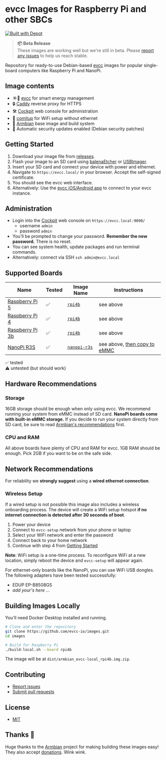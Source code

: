 # evcc Images for Raspberry Pi and other SBCs

[![Built with Depot](https://depot.dev/badges/built-with-depot.svg)](https://depot.dev/?utm_source=evcc)

> **📦 Beta Release**  
> These images are working well but we're still in beta. Please [report any issues](https://github.com/evcc-io/images/issues) to help us reach stable.

Repository for ready-to-use Debian-based [evcc](https://evcc.io) images for popular single-board computers like Raspberry Pi and NanoPi.

## Image contents

- ☀️🚗 [evcc](https://evcc.io) for smart energy management
- 🔒 [Caddy](https://caddyserver.com) reverse proxy for HTTPS
- 🛠️ [Cockpit](https://cockpit-project.org) web console for administration
- 📶 [comitup](https://github.com/davesteele/comitup) for WiFi setup without ethernet
- 🐧 [Armbian](https://www.armbian.com) base image and build system
- 🔐 Automatic security updates enabled (Debian security patches)

## Getting Started

1. Download your image file from [releases](https://github.com/evcc-io/images/releases).
2. Flash your image to an SD card using [balenaEtcher](https://www.balena.io/etcher/) or [USBImager](https://gitlab.com/bztsrc/usbimager).
3. Insert your SD card and connect your device with power and ethernet.
4. Navigate to `https://evcc.local/` in your browser. Accept the self-signed certificate.
5. You should see the evcc web interface.
6. Alternatively: Use the [evcc iOS/Android app](http://github.com/evcc-io/app) to connect to your evcc instance.

## Administration

- Login into the [Cockpit](https://cockpit-project.org) web console on `https://evcc.local:9090/`
  - username `admin`
  - password `admin`
- You'll be prompted to change your password. **Remember the new password.** There is no reset.
- You can see system health, update packages and run terminal commands.
- Alternatively: connect via SSH `ssh admin@evcc.local`

## Supported Boards

| Name                                                                                      | Tested | Image Name                                                 | Instructions                                                                                      |
| ----------------------------------------------------------------------------------------- | ------ | ---------------------------------------------------------- | ------------------------------------------------------------------------------------------------- |
| [Raspberry Pi 5](https://www.raspberrypi.com/products/raspberry-pi-5/)                    | ✅     | [`rpi4b`](https://github.com/evcc-io/images/releases)      | see above                                                                                         |
| [Raspberry Pi 4](https://www.raspberrypi.com/products/raspberry-pi-4-model-b/)            | ✅     | [`rpi4b`](https://github.com/evcc-io/images/releases)      | see above                                                                                         |
| [Raspberry Pi 3b](https://www.raspberrypi.com/products/raspberry-pi-3-model-b/)           | ✅     | [`rpi4b`](https://github.com/evcc-io/images/releases)      | see above                                                                                         |
| [NanoPi R3S](https://www.friendlyelec.com/index.php?route=product/product&product_id=311) | ✅     | [`nanopi-r3s`](https://github.com/evcc-io/images/releases) | see above, [then copy to eMMC](https://docs.armbian.com/User-Guide_Getting-Started/#installation) |

✅ tested<br/>
⚠️ untested (but should work)

## Hardware Recommendations

### Storage

16GB storage should be enough when only using evcc.
We recommend running your system from eMMC instead of SD card.
**NanoPi boards come with built-in eMMC storage.**
If you decide to run your system directly from SD card, be sure to read [Armbian's recommendations](https://docs.armbian.com/User-Guide_Getting-Started/#armbian-getting-started-guide) first.

### CPU and RAM

All above boards have plenty of CPU and RAM for evcc.
1GB RAM should be enough.
Pick 2GB if you want to be on the safe side.

## Network Recommendations

For reliability we **strongly suggest** using a **wired ethernet connection**.

### Wireless Setup

If a wired setup is not possible this image also includes a wireless onboarding process.
The device will create a WiFi setup hotspot **if no internet connection is detected after 30 seconds of boot**.

1. Power your device
2. Connect to `evcc-setup` network from your phone or laptop
3. Select your WiFi network and enter the password
4. Connect back to your home network
5. Continue with step 4 from [Getting Started](#getting-started)

**Note**: WiFi setup is a one-time process. To reconfigure WiFi at a new location, simply reboot the device and `evcc-setup` will appear again.

For ethernet-only boards like the NanoPi, you can use WiFi USB dongles. The following adapters have been tested successfully:

- EDUP EP-B8508GS
- _add your's here ..._

## Building Images Locally

You'll need Docker Desktop installed and running.

```bash
# Clone and enter the repository
git clone https://github.com/evcc-io/images.git
cd images

# Build for Raspberry Pi
./build-local.sh --board rpi4b
```

The image will be at `dist/armbian_evcc-local_rpi4b.img.zip`.

## Contributing

- [Report issues](https://github.com/evcc-io/images/issues)
- [Submit pull requests](https://github.com/evcc-io/images/pulls)

## License

- [MIT](LICENSE)

## Thanks 💚

Huge thanks to the [Armbian](https://www.armbian.com) project for making building these images easy!
They also accept [donations](https://www.armbian.com/donate/). Wink wink.
